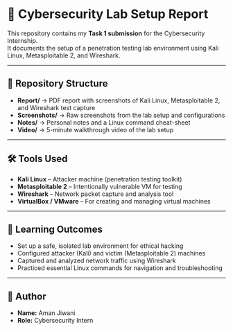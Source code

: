 # 🔐 Cybersecurity Lab Setup Report

This repository contains my **Task 1 submission** for the Cybersecurity Internship.  
It documents the setup of a penetration testing lab environment using Kali Linux, Metasploitable 2, and Wireshark.  

---

## 📂 Repository Structure
- **Report/** → PDF report with screenshots of Kali Linux, Metasploitable 2, and Wireshark test capture  
- **Screenshots/** → Raw screenshots from the lab setup and configurations  
- **Notes/** → Personal notes and a Linux command cheat-sheet  
- **Video/** → 5-minute walkthrough video of the lab setup  

---

## 🛠 Tools Used
- **Kali Linux** – Attacker machine (penetration testing toolkit)  
- **Metasploitable 2** – Intentionally vulnerable VM for testing  
- **Wireshark** – Network packet capture and analysis tool  
- **VirtualBox / VMware** – For creating and managing virtual machines  

---

## 📖 Learning Outcomes
- Set up a safe, isolated lab environment for ethical hacking  
- Configured attacker (Kali) and victim (Metasploitable 2) machines  
- Captured and analyzed network traffic using Wireshark  
- Practiced essential Linux commands for navigation and troubleshooting  

---

## 👤 Author
- **Name:** Aman Jiwani  
- **Role:** Cybersecurity Intern  
